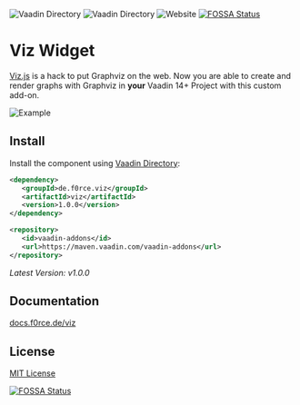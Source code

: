 ![Vaadin Directory](https://img.shields.io/vaadin-directory/status/viz)
![Vaadin Directory](https://img.shields.io/vaadin-directory/rating/viz)
![Website](https://img.shields.io/website?down_color=red&down_message=offline&label=documentation&up_color=limegreen&up_message=online&url=https%3A%2F%2Fdocs.f0rce.de%2Fviz)
[![FOSSA Status](https://app.fossa.com/api/projects/git%2Bgithub.com%2FF0rce%2Fviz-widget.svg?type=shield)](https://app.fossa.com/projects/git%2Bgithub.com%2FF0rce%2Fviz-widget?ref=badge_shield)

# Viz Widget

[Viz.js](https://github.com/mdaines/viz.js/) is a hack to put Graphviz on the web. Now you are able
to create and render graphs with Graphviz in **your** Vaadin 14+ Project with this custom add-on.

![Example](https://cloud.f0rce.de/index.php/s/PPZWcFEZbTcb4m4/preview)


## Install

Install the component using [Vaadin Directory](https://vaadin.com/directory/component/viz):

```xml
<dependency>
   <groupId>de.f0rce.viz</groupId>
   <artifactId>viz</artifactId>
   <version>1.0.0</version>
</dependency>

<repository>
   <id>vaadin-addons</id>
   <url>https://maven.vaadin.com/vaadin-addons</url>
</repository>
```

*Latest Version: v1.0.0*


## Documentation

[docs.f0rce.de/viz](https://docs.f0rce.de/viz)


## License

[MIT License](http://opensource.org/licenses/MIT)


[![FOSSA Status](https://app.fossa.com/api/projects/git%2Bgithub.com%2FF0rce%2Fviz-widget.svg?type=large)](https://app.fossa.com/projects/git%2Bgithub.com%2FF0rce%2Fviz-widget?ref=badge_large)
